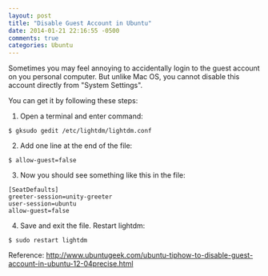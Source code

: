 ```yaml
---
layout: post
title: "Disable Guest Account in Ubuntu"
date: 2014-01-21 22:16:55 -0500
comments: true
categories: Ubuntu
---
```


Sometimes you may feel annoying to accidentally login to the guest account on you personal computer. But unlike Mac OS, you cannot disable this account directly from "System Settings".

You can get it by following these steps:

1. Open a terminal and enter command:
```
$ gksudo gedit /etc/lightdm/lightdm.conf
```

2. Add one line at the end of the file:
```
$ allow-guest=false
```

3. Now you should see something like this in the file:
```
[SeatDefaults]
greeter-session=unity-greeter
user-session=ubuntu
allow-guest=false
```

4. Save and exit the file. Restart lightdm:
```
$ sudo restart lightdm
```

Reference: http://www.ubuntugeek.com/ubuntu-tiphow-to-disable-guest-account-in-ubuntu-12-04precise.html